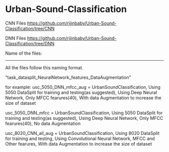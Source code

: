 # Urban-Sound-Classification

CNN Files
https://github.com/rijinbaby/Urban-Sound-Classification/tree/CNN

DNN Files
https://github.com/rijinbaby/Urban-Sound-Classification/tree/DNN


Name of the files: 
************************************************************************************************************************************************************
All the files follow this naming format.

"task_datasplit_NeuralNetwork_features_DataAugmentation"

for example:
usc_5050_DNN_mfcc_aug = UrbanSoundClassification, Using 5050 DataSplit for training and testing(as suggested), Using Deep Neural Network, Only MFCC fearures(40), With data Augmentation to increase the size of dataset 

usc_5050_DNN_mfcc      = UrbanSoundClassification, Using 5050 DataSplit for training and testing(as suggested), Using Deep Neural Network, Only MFCC fearures(40), No data Augmentation

usc_8020_CNN_all_aug = UrbanSoundClassification, Using 8020 DataSplit for training and testing, Using Convolutional Neural Network, MFCC and Other fearures, With data Augmentation to increase the size of dataset
